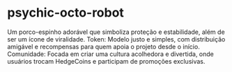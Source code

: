 # psychic-octo-robot
Um porco-espinho adorável que simboliza proteção e estabilidade, além de ser um ícone de viralidade. Token: Modelo justo e simples, com distribuição amigável e recompensas para quem apoia o projeto desde o início. Comunidade: Focada em criar uma cultura acolhedora e divertida, onde usuários trocam HedgeCoins e participam de promoções exclusivas.
